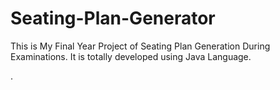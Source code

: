 # Seating-Plan-Generator

This is My Final Year Project of Seating Plan Generation During Examinations. It is totally developed using Java Language.









































































































































































.






































